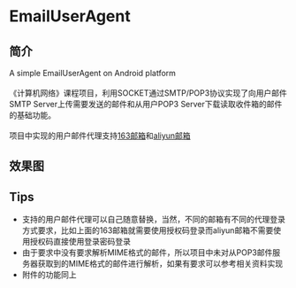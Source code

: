 # EmailUserAgent
## 简介
A simple EmailUserAgent on Android platform<br><br>
《计算机网络》课程项目，利用SOCKET通过SMTP/POP3协议实现了向用户邮件SMTP Server上传需要发送的邮件和从用户POP3 Server下载读取收件箱的邮件的基础功能。
<br><br>
    项目中实现的用户邮件代理支持[163邮箱](https://mail.163.com/)和[aliyun邮箱](https://mail.aliyun.com/)

## 效果图

## Tips

* 支持的用户邮件代理可以自己随意替换，当然，不同的邮箱有不同的代理登录方式要求，比如上面的163邮箱就需要使用授权码登录而aliyun邮箱不需要使用授权码直接使用登录密码登录
* 由于要求中没有要求解析MIME格式的邮件，所以项目中未对从POP3邮件服务器获取到的MIME格式的邮件进行解析，如果有要求可以参考相关资料实现
* 附件的功能同上
